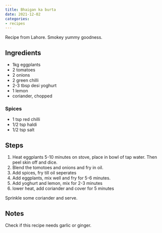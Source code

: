 ```yaml
---
title: Bhaigan ka burta
date: 2021-12-02
categories:
- recipes
--- 
```


Recipe from Lahore. Smokey yummy goodness.

## Ingredients

- 1kg eggplants
- 2 tomatoes 
- 2 onions
- 2 green chilli
- 2-3 tbsp desi yoghurt 
- 1 lemon
- coriander, chopped

### Spices

- 1 tsp red chilli
- 1/2 tsp haldi
- 1/2 tsp salt

## Steps

1. Heat eggplants 5-10 minutes on stove, place in bowl of tap water. Then peel skin off and dice.
2. Blend the tomotoes and onions and fry in oil.
3. Add spices, fry till oil seperates
4. Add eggplants, mix well and fry for 5-6 minutes.
5. Add yoghurt and lemon, mix for 2-3 minutes
6. lower heat, add coriander and cover for 5 minutes

Sprinkle some coriander and serve.

## Notes

Check if this recipe needs garlic or ginger.